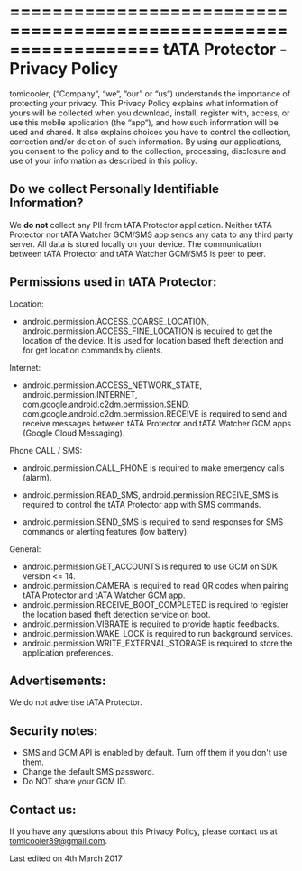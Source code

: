 ==================================================================
tATA Protector - Privacy Policy
==================================================================

tomicooler, (“Company“, “we“, “our” or “us“) understands the importance of protecting your privacy. This Privacy Policy explains what information of yours will be collected when you download, install, register with, access, or use this mobile application (the “app“), and how such information will be used and shared. It also explains choices you have to control the collection, correction and/or deletion of such information. By using our applications, you consent to the policy and to the collection, processing, disclosure and use of your information as described in this policy.

Do we collect Personally Identifiable Information?
--------------------------------------------------

We **do not** collect any PII from tATA Protector application. Neither tATA Protector nor tATA Watcher GCM/SMS app sends any data to any third party server. All data is stored locally on your device.
The communication between tATA Protector and tATA Watcher GCM/SMS is peer to peer.

Permissions used in tATA Protector:
-----------------------------------

Location:

 * android.permission.ACCESS_COARSE_LOCATION, android.permission.ACCESS_FINE_LOCATION is required to get the location of the device. It is used for location based theft detection and for get location commands by clients.

Internet:

 * android.permission.ACCESS_NETWORK_STATE, android.permission.INTERNET, com.google.android.c2dm.permission.SEND, com.google.android.c2dm.permission.RECEIVE is required to send and receive messages between tATA Protector and tATA Watcher GCM apps (Google Cloud Messaging).

Phone CALL / SMS:

 * android.permission.CALL_PHONE is required to make emergency calls (alarm).

 * android.permission.READ_SMS, android.permission.RECEIVE_SMS is required to control the tATA Protector app with SMS commands.
 * android.permission.SEND_SMS is required to send responses for SMS commands or alerting features (low battery).

General:

 * android.permission.GET_ACCOUNTS is required to use GCM on SDK version <= 14.
 * android.permission.CAMERA is required to read QR codes when pairing tATA Protector and tATA Watcher GCM app.
 * android.permission.RECEIVE_BOOT_COMPLETED is required to register the location based theft detection service on boot.
 * android.permission.VIBRATE is required to provide haptic feedbacks.
 * android.permission.WAKE_LOCK is required to run background services.
 * android.permission.WRITE_EXTERNAL_STORAGE is required to store the application preferences.

Advertisements:
---------------

We do not advertise tATA Protector.

Security notes:
--------------

- SMS and GCM API is enabled by default. Turn off them if you don't use them.
- Change the default SMS password.
- Do NOT share your GCM ID.

Contact us:
-----------

If you have any questions about this Privacy Policy, please contact us at tomicooler89@gmail.com.

Last edited on 4th March 2017
